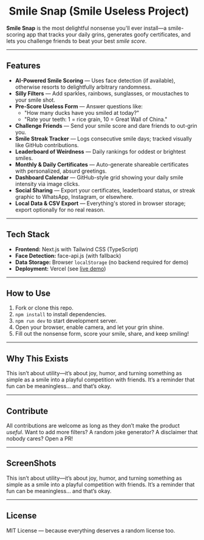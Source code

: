 # ​ Smile Snap (Smile Useless Project)

**Smile Snap** is the most delightful nonsense you'll ever install—a smile-scoring app that tracks your daily grins, generates goofy certificates, and lets you challenge friends to beat your best *smile score*.

---

##  Features

- **AI-Powered Smile Scoring** — Uses face detection (if available), otherwise resorts to delightfully arbitrary randomness.
- **Silly Filters** — Add sparkles, rainbows, sunglasses, or moustaches to your smile shot.
- **Pre-Score Useless Form** — Answer questions like:
  - "How many ducks have you smiled at today?"  
  - "Rate your teeth: 1 = rice grain, 10 = Great Wall of China."
- **Challenge Friends** — Send your smile score and dare friends to out-grin you.
- **Smile Streak Tracker** — Logs consecutive smile days; tracked visually like GitHub contributions.
- **Leaderboard of Weirdness** — Daily rankings for oddest or brightest smiles.
- **Monthly & Daily Certificates** — Auto-generate shareable certificates with personalized, absurd greetings.
- **Dashboard Calendar** — GitHub-style grid showing your daily smile intensity via image clicks.
- **Social Sharing** — Export your certificates, leaderboard status, or streak graphic to WhatsApp, Instagram, or elsewhere.
- **Local Data & CSV Export** — Everything's stored in browser storage; export optionally for no real reason.

---

##  Tech Stack

- **Frontend:** Next.js with Tailwind CSS (TypeScript)
- **Face Detection:** face-api.js (with fallback)
- **Data Storage:** Browser `localStorage` (no backend required for demo)
- **Deployment:** Vercel (see [live demo](https://smile-useless-project.vercel.app/))

---

##  How to Use

1. Fork or clone this repo.
2. `npm install` to install dependencies.
3. `npm run dev` to start development server.
4. Open your browser, enable camera, and let your grin shine.
5. Fill out the nonsense form, score your smile, share, and keep smiling!

---

##  Why This Exists

This isn’t about utility—it’s about joy, humor, and turning something as simple as a smile into a playful competition with friends. It’s a reminder that fun can be meaningless... and that’s okay.

---

##  Contribute

All contributions are welcome as long as they don’t make the product *useful*. Want to add more filters? A random joke generator? A disclaimer that nobody cares? Open a PR!

---

##  ScreenShots

This isn’t about utility—it’s about joy, humor, and turning something as simple as a smile into a playful competition with friends. It’s a reminder that fun can be meaningless... and that’s okay.

---

##  License

MIT License — because everything deserves a random license too.

